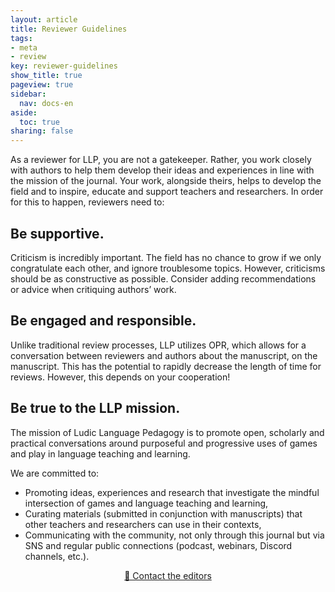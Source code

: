 ```yaml
---
layout: article
title: Reviewer Guidelines
tags:
- meta
- review
key: reviewer-guidelines
show_title: true
pageview: true
sidebar:
  nav: docs-en
aside:
  toc: true
sharing: false
---
```

As a reviewer for LLP, you are not a gatekeeper. Rather, you work closely with authors to help them develop their ideas and experiences in line with the mission of the journal. Your work, alongside theirs, helps to develop the field and to inspire, educate and support teachers and researchers. In order for this to happen, reviewers need to:

## Be supportive. 

Criticism is incredibly important. The field has no chance to grow if we only congratulate each other, and ignore troublesome topics. However, criticisms should be as constructive as possible. Consider adding recommendations or advice when critiquing authors’ work.

## Be engaged and responsible. 

Unlike traditional review processes, LLP utilizes OPR, which allows for a conversation between reviewers and authors about the manuscript, on the manuscript. This has the potential to rapidly decrease the length of time for reviews. However, this depends on your cooperation!

## Be true to the LLP mission.

The mission of Ludic Language Pedagogy is to promote open, scholarly and practical conversations around purposeful and progressive uses of games and play in language teaching and learning.

We are committed to:

- Promoting ideas, experiences and research that investigate the mindful intersection of games and language teaching and learning,
- Curating materials (submitted in conjunction with manuscripts) that other teachers and researchers can use in their contexts,
- Communicating with the community, not only through this journal but via SNS and regular public connections (podcast, webinars, Discord channels, etc.).

<div align="center"><a class="button button--success button--rounded button--lg" href="mailto:contact@llpjournal.org"><i class="fas fa-file-download"></i>📧 Contact the editors</a></div>
